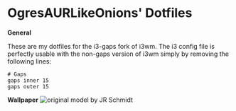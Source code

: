 # OgresAURLikeOnions' Dotfiles

**General**

These are my dotfiles for the i3-gaps fork of i3wm. The i3 config file is perfectly usable with the non-gaps version of i3wm simply by removing the following lines:

    # Gaps
    gaps inner 15
    gaps outer 15

**Wallpaper**
![original model by JR Schmidt](http://www.meh.ro/wp-content/uploads/2014/07/meh.ro11697_1.jpg)
